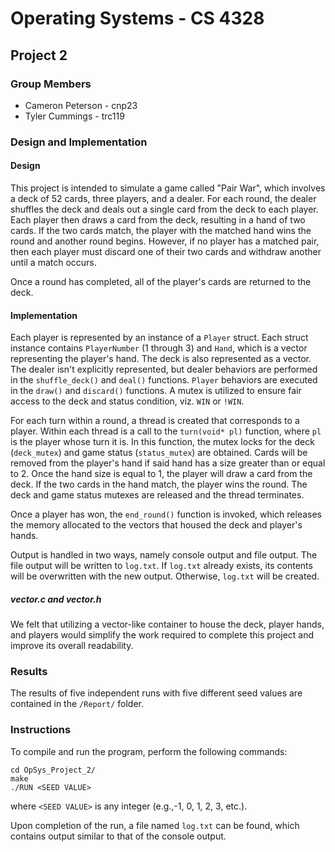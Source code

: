 # Operating Systems - CS 4328
## Project 2

### Group Members
- Cameron Peterson - cnp23
- Tyler Cummings - trc119

### Design and Implementation

#### Design

This project is intended to simulate a game called "Pair War", which involves a deck of 52 cards, three players, and a dealer. For each round, the dealer shuffles the deck and deals out a single card from the deck to each player. Each player then draws a card from the deck, resulting in a hand of two cards. If the two cards match, the player with the matched hand wins the round and another round begins. However, if no player has a matched pair, then each player must discard one of their two cards and withdraw another until a match occurs.

Once a round has completed, all of the player's cards are returned to the deck. 

#### Implementation

Each player is represented by an instance of a `Player` struct. Each struct instance contains `PlayerNumber` (1 through 3) and `Hand`, which is a vector representing the player's hand. The deck is also represented as a vector. The dealer isn't explicitly represented, but dealer behaviors are performed in the `shuffle_deck()` and `deal()` functions. `Player` behaviors are executed in the `draw()` and `discard()` functions. A mutex is utilized to ensure fair access to the deck and status condition, viz. `WIN` or `!WIN`.

For each turn within a round, a thread is created that corresponds to a player. Within each thread is a call to the `turn(void* pl)` function, where `pl` is the player whose turn it is. In this function, the mutex locks for the deck 
(`deck_mutex`) and game status (`status_mutex`) are obtained. Cards will be removed from the player's hand if said hand has a size greater than or equal to 2. Once the hand size is equal to 1, the player will draw a card from the deck. If the two cards in the hand match, the player wins the round. The deck and game status mutexes are released and the thread terminates.

Once a player has won, the `end_round()` function is invoked, which releases the memory allocated to the vectors that housed the deck and player's hands.

Output is handled in two ways, namely console output and file output. The file output will be written to `log.txt`. If `log.txt` already exists, its contents will be overwritten with the new output. Otherwise, `log.txt` will be created.

##### vector.c and vector.h
We felt that utilizing a vector-like container to house the deck, player hands, and players would simplify the work required to complete this project and improve its overall readability. 

### Results

The results of five independent runs with five different seed values are contained in the `/Report/` folder.

### Instructions

To compile and run the program, perform the following commands:
  ```
  cd OpSys_Project_2/
  make
  ./RUN <SEED VALUE>
  ```
where `<SEED VALUE>` is any integer (e.g.,-1, 0, 1, 2, 3, etc.).

Upon completion of the run, a file named `log.txt` can be found, which contains output similar to that of the console output. 


